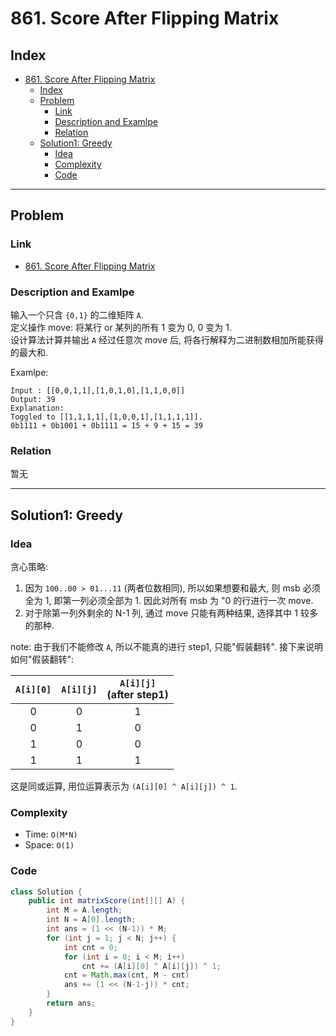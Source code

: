 # 861. Score After Flipping Matrix

## Index

- [861. Score After Flipping Matrix](#861-score-after-flipping-matrix)
  - [Index](#index)
  - [Problem](#problem)
    - [Link](#link)
    - [Description and Examlpe](#description-and-examlpe)
    - [Relation](#relation)
  - [Solution1: Greedy](#solution1-greedy)
    - [Idea](#idea)
    - [Complexity](#complexity)
    - [Code](#code)

----

## Problem

### Link

- [861. Score After Flipping Matrix][1]

### Description and Examlpe

输入一个只含 `{0,1}` 的二维矩阵 `A`.  
定义操作 move: 将某行 or 某列的所有 1 变为 0, 0 变为 1.  
设计算法计算并输出 `A` 经过任意次 move 后, 将各行解释为二进制数相加所能获得的最大和.

Examlpe:

```nohighlight
Input : [[0,0,1,1],[1,0,1,0],[1,1,0,0]]
Output: 39
Explanation:
Toggled to [[1,1,1,1],[1,0,0,1],[1,1,1,1]].
0b1111 + 0b1001 + 0b1111 = 15 + 9 + 15 = 39
```

### Relation

暂无

----

## Solution1: Greedy

### Idea

贪心策略:

1. 因为 `100..00 > 01...11` (两者位数相同), 所以如果想要和最大, 则 msb 必须全为 1, 即第一列必须全部为 1. 因此对所有 msb 为 "0 的行进行一次 move.
2. 对于除第一列外剩余的 N-1 列, 通过 move 只能有两种结果, 选择其中 1 较多的那种.

note: 由于我们不能修改 `A`, 所以不能真的进行 step1, 只能"假装翻转". 接下来说明如何"假装翻转":

`A[i][0]`|`A[i][j]`|`A[i][j]`<br>(after step1)
:-------:|:-------:|:----:
0        |0        |1
0        |1        |0
1        |0        |0
1        |1        |1

这是同或运算, 用位运算表示为 `(A[i][0] ^ A[i][j]) ^ 1`.

### Complexity

- Time: `O(M*N)`
- Space: `O(1)`

### Code

```java
class Solution {
    public int matrixScore(int[][] A) {
        int M = A.length;
        int N = A[0].length;
        int ans = (1 << (N-1)) * M;
        for (int j = 1; j < N; j++) {
            int cnt = 0;
            for (int i = 0; i < M; i++)
                cnt += (A[i][0] ^ A[i][j]) ^ 1;
            cnt = Math.max(cnt, M - cnt)
            ans += (1 << (N-1-j)) * cnt;
        }
        return ans;
    }
}
```

[1]: https://leetcode.com/problems/score-after-flipping-matrix/
